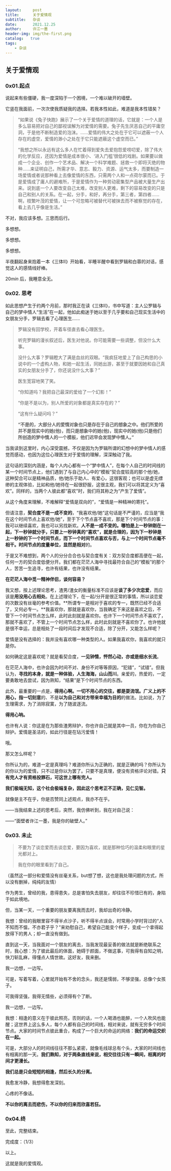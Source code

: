 ```yaml
---
layout:     post
title:      关于爱情观
subtitle:   杂谈
date:       2021.12.25
author:     许江一墨
header-img: img/the-first.png
catalog:   true
tags:
    - 杂谈
---
```


## 关于爱情观

### 0x01.起点

说起来有些僵硬，我一度深陷于一个困境，一个难以破开的墙壁。

它竖在我面前，一次次使我质疑我的选择。若我本性如此，难道是我本性错矣？

> “如果说《兔子快跑》展示了一个关于爱情的道理的话，它就是：一个人是多么容易把对自己的鄙视误解为对爱情的需要。兔子先生厌恶自己的平庸空洞，于是他不断制造爱的泡沫。……爱情的伟大之处在于它可以遮蔽一个人存在的虚空，爱情的渺小之处在于它只能遮蔽这个虚空而已。”
>
> “我想之所以永远有这么多人在忙着得到爱失去爱抱怨爱唠叨爱，除了伟大的化学反应，还因为爱情是成本很小、‘进入门槛’很低的戏剧。如果要以做成一个企业、创作一个艺术品、解决一个科学难题、拯救一个即将灭绝的物种……来证明自己，所需才华、意志、毅力、资源、运气太多，而要制造一场爱情或者说那种看上去像爱情的东西，只需两个人和一点荷尔蒙而已。于是爱情成了庸人的避难所，于是爱情作为一种劳动密集型产品被大量生产出来。说到底一个人要改变自己太难，改变别人更难，剩下的容易改变的只是自己和别人的关系。在一起，分手，和好，再分手，第三者，第四者……啊，枝繁叶茂的爱情，让一个可忽略可被替代可被抹去而不被察觉的存在，看上去几乎像是生活。”

不对，我应该多想。三思而后行。

多想想。

多想想。

多想想。

半夜翻起身来抱着一本《三体Ⅱ》开始看，半睡半醒中看到罗辑和白蓉的对话，感觉这人的感情线好棒。

$20min$ 后，我睡意全无。

### 0x02. 思考

如此思想产生于约两个月前，那时我正在读《三体Ⅱ》，书中写道：主人公罗辑与自己的梦中情人“生活”在一起，他如此痴迷于她以至于几乎要和自己现实生活中的女朋友分手，罗辑去看了心理医生......

> 罗辑没有回学校，开着车径直去看心理医生。
>
> 听完罗辑的漫长叙述后，医生对他说。你可能需要一些调整，但没什么大事。
>
> 没什么大事？罗辑瞪大了满是血丝的双眼。“我疯狂地爱上了自己构思的小说中的一个虚构人物，和她一起生活，同她出游，甚至于就要因她和自己真实的女朋友分手了，你还说没什么大事？”
>
> 医生宽容地笑了笑。
>
> “你知道吗？我把自己最深的爱给了一个幻影！”
>
> “你是不是以为，别人所爱的对象都是真实存在的？”
>
> “这有什么疑问吗？”
>
> **“不是的，大部分人的爱情对象也只是存在于自己的想象之中。他们所爱的并不是现实中的她(他)，而只是想象中的她(他)，现实中的她(他)只是他们所创造的梦中情人的一个模板，他们迟早会发现梦中情人。”**

当我读到这里时，内心深受震撼，不仅是因为为罗辑所谓的幻想中的梦中情人的感觉而感动，也因为这位心理医生对于爱情的理解，深深触动了我。

这句话的深刻内涵是，每个人内心都有一个“梦中情人”，在每个人自己的时间线的某一个时间节点上，他们遇到了与自己内心中的“模板”契合度较高的那个他/她，这种契合可以是精神品质，他/她乐于助人、有爱心，这很客观；也可以是虚无缥缈的主观体验，比如和他/她待在一起很舒服，这很主观，我们可以将其定义为“喜欢”。同样的，当两个人彼此都“喜欢”时，我们将其称之为“产生了爱情”。

从这个角度来理解，不难解释“爱情是双向的”，“爱情是一种精神的寄托”。

但请注意，**契合度不是一成不变的**，“我喜欢他/她”这句话是不严谨的，应当是“我在这个时间节点上喜欢他/她”，至于下个节点喜不喜欢，那是下个时间节点的事：我可以继续喜欢，我也可以另找新欢。**人不是一成不变的。**哪怕是上一秒钟刚在一起，下一秒钟就分手，只要上一秒钟真的“喜欢”，就是合理的，因为下一秒钟是上一秒钟的下一个时间节点，而下一个时间节点喜欢与否，与上一个时间节点毫不相干。时间节点的度量单位，显然是**相对**的。

于是又不难想到，两个人的分分合合也与契合度有关：双方契合度都高便在一起，任何一方的契合度低便分开。我们都在茫茫人海中寻找最符合自己的“模板”的那个人，苦苦一生追寻，也许有结果，也许没有结果。

**在茫茫人海中觅一精神伴侣，谈何容易？**

我又想，按上述理论思考，渣男/渣女的衡量标准不应该是**谈了多少次恋爱**，而应该是**用没用心去相处**。在上述理论下，在一起/分开是很正常的事情，所以谈恋爱的次数没有丝毫的参考价值。**所谓专一是相对于喜欢的专一，既然已经不合适了，又何必专一。**我喜欢你，那就是喜欢你，当我确定下来这是喜欢之后，不管下一个时间节点怎么样，此时此刻就是喜欢你。也许下一个时间节点不喜欢了，那就不喜欢了，不管上一个时间节点怎么样，此时此刻就是不喜欢你了。也许他就是很不幸运，总是相处了一段时间后才发现不合适，除了分开，又能怎么样呢？

爱情是没有选择的：我并没有喜欢哪一种类型的人。如果我喜欢你，我喜欢的就只是你。

如何确定这是喜欢呢？就是看契合度，**一见钟情，怦然心动，亦或是细水长流**。

在茫茫人海中，也许会因为时间不对、身份不对等等原因，“犯错”，“试错”。但我认为，**寻找的本身，就是一种体验，人生海海，山山而川**。亲爱的，热爱的，一定要勇敢地去尝试，因为熟知，“结果”是下个时间节点的东西。

此外，最重要的一点是，**得用心啊。**一切不用心的交往，都是耍流氓。广义上的不用心，指一切**刻意**的、不是**以为自己和对方带来幸福为目的**的做法。比如说，为了生理需求，为了消除寂寞，为了随波逐流。

**得用心呐。**

也许有人说：你这是在为那些渣男辩护，你也许自己就是其中一员，你在为你自己辩护。爱情是圣洁的，如此行径是在玷污爱情！

哦。

那又怎么样呢？

你所认为的，难道一定是真理吗？难道你所认为正确的，就是正确的吗？你所认为的你以为的爱情，只不过是你以为罢了。只要不是真理，便没有资格评论对错。**只有完人才有资格投罪石，可这世上哪有完人。**

**我们极端无知，这个社会极端复杂，因此这个思考正不正确，见仁见智。**

就像是主不在乎，你是否赞同上述观点，我亦不在乎。

——当我结束上述的思考后，突然，我仿佛听到，我在对自己说：

——“面壁者许江一墨，我是你的破壁人。”

### 0x03. 未止

> 不要为了谈恋爱而去谈恋爱，要因为喜欢，就是那种恰巧的温柔和眼里的星光都对上。
>
> 我在你的眼里看到了自己。

（虽然这一部分和爱情没有丝毫关系，but想了想，这也是我处理问题的方式，所以没有删掉，纯纯的友情）

作为男生，曾经的我，患得患失，总是害怕失去朋友，却往往不珍惜已有的，身陷于如此境地。

但，当某一天，一个重要的朋友要离我而去时，我却出奇的冷静。

我想：曾经的我眼里容不得半点沙子，听不得半点误会，时常用小学时背过的“人不知而不愠，不亦君子乎？”来劝慰自己，希望自己能变个样子，变成一个拿得起放得下的男人；却一直没有做到。

直到这一天，当我面对一个朋友的离去，当我发现最妥善的做法就是断绝联系之时，我心想：为了彼此最后的体面，她碍于颜面，不做这事，可我得有自知之明，快刀斩乱麻，得懂点人情世故。这好友，我来删。

我一边想，一边写。

可是，写着写着，心里就开始有不舍的念头，我还是懦弱，不够坚强，总像个女孩子。

可我得坚强，我得无情些，必须得有个了断。

我一边想，一边写。

我想：相逢的意义在于彼此照亮，否则的话，一个人喝酒也能醉，一个人吹风也能醒；这世界上这么多人，每个人都有自己的时间线，相对来说，就有无穷多个时间节点。大家的时间节点彼此重合，构成了一个巨大的命运的网络：**我们的命运交织在一起。**

可是，大部分人的时间线往往不那么紧密，就像毛线球总有个头，大家的时间线也有相离的那一天。**我们熟知，对于两条直线来说，相交往往只有一瞬间，相离的时间才更漫长。**

**我们总是只会短短的相逢，然后长久的分离。**

我愈发冷静，我想得愈发深刻。

心疼的不像话。

**不以你的离去而悲伤，不以你的归来而欣喜若狂。**

### 0x04.终

至此，完整结束。

完成度：（1/3）

以上。

这就是我的爱情观。
